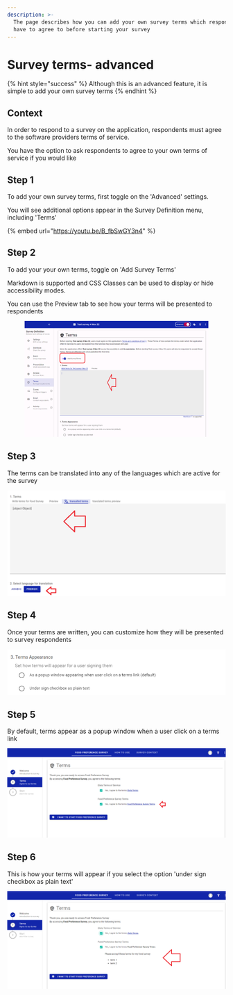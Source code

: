 ```yaml
---
description: >-
  The page describes how you can add your own survey terms which respondents
  have to agree to before starting your survey
---
```


# Survey terms- advanced

{% hint style="success" %}
Although this is an advanced feature, it is simple to add your own survey terms
{% endhint %}

## Context

In order to respond to a survey on the application, respondents must agree to the software providers terms of service.&#x20;

You have the option to ask respondents to agree to your own terms of service if you would like

## Step 1

To add your own survey terms, first toggle on the 'Advanced' settings.

You will see additional options appear in the Survey Definition menu, including 'Terms'

{% embed url="https://youtu.be/B_fbSwGY3n4" %}

## Step 2

To add your your own terms, toggle on 'Add Survey Terms'

Markdown is supported and CSS Classes can be used to display or hide accessibility modes.

You can use the Preview tab to see how your terms will be presented to respondents

<figure><img src="../../../.gitbook/assets/image (2) (2).png" alt=""><figcaption></figcaption></figure>

## Step 3

The terms can be translated into any of the languages which are active for the survey

![](<../../../.gitbook/assets/image (299) (1) (1) (1).png>)

## Step 4

Once your terms are written, you can customize how they will be presented to survey respondents

![](<../../../.gitbook/assets/image (310) (1) (1) (1) (1) (1) (1).png>)

## Step 5

By default, terms appear as a popup window when a user click on a terms link

![](<../../../.gitbook/assets/image (314) (1) (1) (1).png>)

## Step 6

This is how your terms will appear if you select the option 'under sign checkbox as plain text'

![](<../../../.gitbook/assets/image (299) (1) (1).png>)
